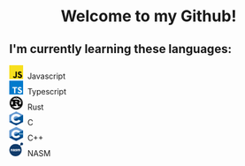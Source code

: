 <h1 align="center">Welcome to my Github!</h1>

## I'm currently learning these languages:

<img src="public/Javascript.png" alt="Javascript" width="25" height="25" />&nbsp; Javascript <br /><img src="public/Typescript.png" alt="Typescript" width="25" height="25" />&nbsp; Typescript <br /><img src="public/Rust.png" alt="Rust" width="25" height="25" />&nbsp; Rust <br /><img src="public/C.png" alt="C" width="25" height="25" />&nbsp; C <br /><img src="public/C++.png" alt="C++" width="25" height="25" />&nbsp; C++ <br /><img src="public/NASM.png" alt="NASM" width="25" height="25" />&nbsp; NASM <br />
